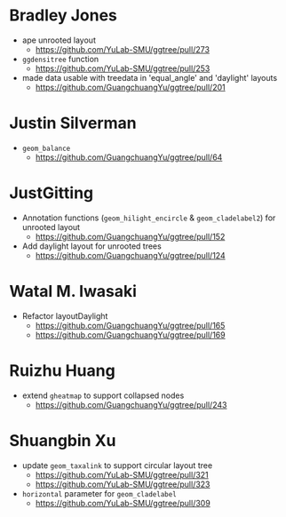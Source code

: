 # Bradley Jones

+ ape unrooted layout
  - <https://github.com/YuLab-SMU/ggtree/pull/273>
+ `ggdensitree` function
  - <https://github.com/YuLab-SMU/ggtree/pull/253>
+ made data usable with treedata in 'equal_angle' and 'daylight' layouts 
  - <https://github.com/GuangchuangYu/ggtree/pull/201>

# Justin Silverman

+ `geom_balance`
	- <https://github.com/GuangchuangYu/ggtree/pull/64>

# JustGitting

+ Annotation functions (`geom_hilight_encircle` & `geom_cladelabel2`) for
  unrooted layout
  - <https://github.com/GuangchuangYu/ggtree/pull/152>
+ Add daylight layout for unrooted trees
  - <https://github.com/GuangchuangYu/ggtree/pull/124>

# Watal M. Iwasaki

+ Refactor layoutDaylight
  - <https://github.com/GuangchuangYu/ggtree/pull/165>
  - <https://github.com/GuangchuangYu/ggtree/pull/169>

# Ruizhu Huang

+ extend `gheatmap` to support collapsed nodes
  - <https://github.com/GuangchuangYu/ggtree/pull/243>

# Shuangbin Xu

+ update `geom_taxalink` to support circular layout tree
  - <https://github.com/YuLab-SMU/ggtree/pull/321>
  - <https://github.com/YuLab-SMU/ggtree/pull/323>
+ `horizontal` parameter for `geom_cladelabel`
  - <https://github.com/YuLab-SMU/ggtree/pull/309>
  
